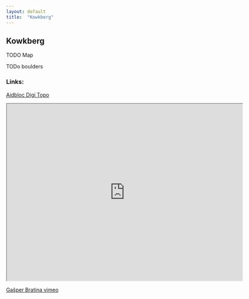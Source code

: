```yaml
---
layout: default
title:  "Kowkberg"
---
```


## Kowkberg

TODO Map

TODo boulders



### Links:
[Ajdbloc Digi Topo](http://ajdobloc.blogspot.com/2016/12/kowkberg-topo.html)

<iframe src="https://www.google.com/maps/d/embed?mid=1FVIFq_cIoWB_csBVThrDzB6wbnM" width="640" height="480"></iframe>

[Gašper Bratina vimeo](https://vimeo.com/154418772)


